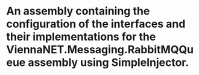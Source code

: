 ﻿# An assembly containing the configuration of the interfaces and their implementations for the ViennaNET.Messaging.RabbitMQQueue assembly using SimpleInjector.